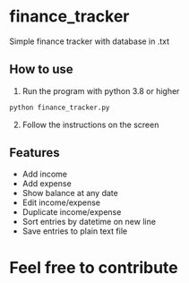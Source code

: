 # finance_tracker
Simple finance tracker with database in .txt

## How to use
1. Run the program with python 3.8 or higher
```bash
python finance_tracker.py
```
2. Follow the instructions on the screen

## Features
- Add income
- Add expense
- Show balance at any date
- Edit income/expense
- Duplicate income/expense
- Sort entries by datetime on new line
- Save entries to plain text file


# Feel free to contribute
